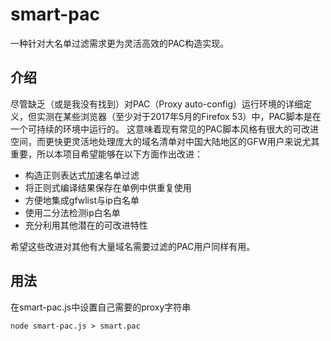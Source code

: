 # smart-pac
一种针对大名单过滤需求更为灵活高效的PAC构造实现。

## 介绍

尽管缺乏（或是我没有找到）对PAC（Proxy auto-config）运行环境的详细定义，但实测在某些浏览器（至少对于2017年5月的Firefox 53）中，PAC脚本是在一个可持续的环境中运行的。
这意味着现有常见的PAC脚本风格有很大的可改进空间，而更快更灵活地处理庞大的域名清单对中国大陆地区的GFW用户来说尤其重要，所以本项目希望能够在以下方面作出改进：

* 构造正则表达式加速名单过滤
* 将正则式编译结果保存在单例中供重复使用
* 方便地集成gfwlist与ip白名单
* 使用二分法检测ip白名单
* 充分利用其他潜在的可改进特性

希望这些改进对其他有大量域名需要过滤的PAC用户同样有用。

## 用法
在smart-pac.js中设置自己需要的proxy字符串
```
node smart-pac.js > smart.pac
```